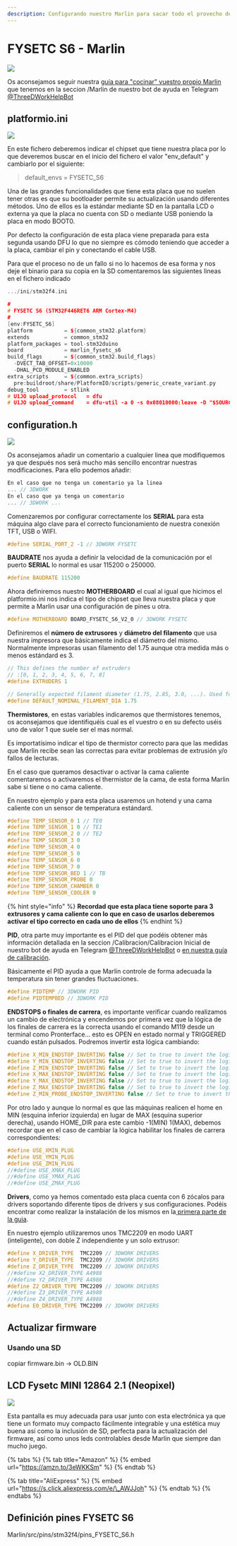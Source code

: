```yaml
---
description: Configurando nuestro Marlin para sacar todo el provecho de nuestra Fysetc S6
---
```


# FYSETC S6 - Marlin

![](../../../../../.gitbook/assets/image%20%28108%29.png)

Os aconsejamos seguir nuestra [guía para "cocinar" vuestro propio Marlin](../../../marlin-guia-compilacion/) que tenemos en la seccion /Marlin de nuestro bot de ayuda en Telegram [@ThreeDWorkHelpBot](https://t.me/ThreeDWorkHelpBot)

## platformio.ini 

![](../../../../../.gitbook/assets/image%20%28107%29.png)

En este fichero deberemos indicar el chipset que tiene nuestra placa por lo que deveremos buscar en el inicio del fichero el valor "env\_default" y cambiarlo por el siguiente:

> default\_envs = FYSETC\_S6

Una de las grandes funcionalidades que tiene esta placa que no suelen tener otras es que su bootloader permite su actualización usando diferentes métodos. Uno de ellos es la estándar mediante SD en la pantalla LCD o externa ya que la placa no cuenta con SD o mediante USB poniendo la placa en modo BOOT0.

Por defecto la configuración de esta placa viene  preparada para esta segunda usando DFU lo que no siempre es cómodo teniendo que acceder a la placa, cambiar el pin y conectando el cable USB. 

Para que el proceso no de un fallo si no lo hacemos de esa forma y nos deje el binario para su copia en la SD comentaremos las siguientes lineas en el fichero indicado

```cpp
.../ini/stm32f4.ini

#
# FYSETC S6 (STM32F446RET6 ARM Cortex-M4)
#
[env:FYSETC_S6]
platform          = ${common_stm32.platform}
extends           = common_stm32
platform_packages = tool-stm32duino
board             = marlin_fysetc_s6
build_flags       = ${common_stm32.build_flags}
  -DVECT_TAB_OFFSET=0x10000
  -DHAL_PCD_MODULE_ENABLED
extra_scripts     = ${common.extra_scripts}
  pre:buildroot/share/PlatformIO/scripts/generic_create_variant.py
debug_tool        = stlink
# U1JO upload_protocol   = dfu
# U1JO upload_command    = dfu-util -a 0 -s 0x08010000:leave -D "$SOURCE"
```

## configuration.h 

![](../../../../../.gitbook/assets/image%20%28110%29.png)

Os aconsejamos añadir un comentario a cualquier linea que modifiquemos ya que después  nos será mucho más sencillo encontrar nuestras modificaciones. Para ello podemos añadir: 

```cpp
En el caso que no tenga un comentario ya la linea
... // 3DWORK 
En el caso que ya tenga un comentario
... // 3DWORK ...
```

Comenzaremos por configurar correctamente los **SERIAL** para esta máquina algo clave para el correcto funcionamiento de nuestra conexión TFT, USB o WIFI.

```cpp
#define SERIAL_PORT_2 -1 // 3DWORK FYSETC
```

**BAUDRATE** nos ayuda a definir la velocidad de la comunicación por el puerto **SERIAL** lo normal es usar 115200 o 250000.

```cpp
#define BAUDRATE 115200
```

Ahora definiremos nuestro **MOTHERBOARD** el cual al igual que hicimos el platformio.ini nos indica el tipo de chipset que lleva nuestra placa y que permite a Marlin usar una configuración de pines u otra.

```cpp
#define MOTHERBOARD BOARD_FYSETC_S6_V2_0 // 3DWORK FYSETC
```

Definiremos el **número de extrusores** y **diámetro del filamento** que usa nuestra impresora que básicamente indica el diámetro del mismo. Normalmente impresoras usan filamento del 1.75 aunque otra medida más o menos estándard es 3.

```cpp
// This defines the number of extruders
// :[0, 1, 2, 3, 4, 5, 6, 7, 8]
#define EXTRUDERS 1

// Generally expected filament diameter (1.75, 2.85, 3.0, ...). Used for Volumetric, Filament Width Sensor, etc.
#define DEFAULT_NOMINAL_FILAMENT_DIA 1.75
```

**Thermistores**, en estas variables indicaremos que thermistores tenemos, os aconsejamos que identifiquéis cual es el vuestro o en su defecto uséis uno de valor 1 que suele ser el mas normal.

Es importatísimo indicar el tipo de thermistor correcto para que las medidas que Marlin recibe sean las correctas para evitar problemas de extrusión y/o fallos de lecturas.

En el caso que queramos desactivar o activar la cama caliente comentaremos o activaremos el thermistor de la cama, de esta forma Marlin sabe si tiene o no cama caliente.

En nuestro ejemplo y para esta placa usaremos un hotend y una cama caliente con un sensor de temperatura estándard.

```cpp
#define TEMP_SENSOR_0 1 // TE0
#define TEMP_SENSOR_1 0 // TE1
#define TEMP_SENSOR_2 0 // TE2
#define TEMP_SENSOR_3 0
#define TEMP_SENSOR_4 0
#define TEMP_SENSOR_5 0
#define TEMP_SENSOR_6 0
#define TEMP_SENSOR_7 0
#define TEMP_SENSOR_BED 1 // TB
#define TEMP_SENSOR_PROBE 0 
#define TEMP_SENSOR_CHAMBER 0
#define TEMP_SENSOR_COOLER 0
```

{% hint style="info" %}
**Recordad que esta placa tiene soporte para 3 extrusores y cama caliente con lo que en caso de usarlos deberemos activar el tipo correcto en cada uno de ellos**
{% endhint %}

**PID**, otra parte muy importante es el PID del que podéis obtener más información detallada en la seccion /Calibracion/Calibracion Inicial de nuestro bot de ayuda en Telegram [@ThreeDWorkHelpBot](https://t.me/ThreeDWorkHelpBot) o [en nuestra guía de calibración](../../../../calibracion_3d.md#4-ajuste-pid).

Básicamente el PID ayuda a que Marlin controle de forma adecuada la temperatura sin tener grandes fluctuaciones.

```cpp
#define PIDTEMP // 3DWORK PID
#define PIDTEMPBED // 3DWORK PID
```

**ENDSTOPS o finales de carrera**, es importante verificar cuando realizamos un cambio de electrónica y encendemos por primera vez que la lógica de los finales de carrera es la correcta usando el comando M119 desde un terminal como Pronterface... esto es OPEN en estado normal y TRIGGERED cuando están pulsados. Podremos invertir esta lógica cambiando:

```cpp
#define X_MIN_ENDSTOP_INVERTING false // Set to true to invert the logic of the endstop.
#define Y_MIN_ENDSTOP_INVERTING false // Set to true to invert the logic of the endstop.
#define Z_MIN_ENDSTOP_INVERTING false // Set to true to invert the logic of the endstop.
#define X_MAX_ENDSTOP_INVERTING false // Set to true to invert the logic of the endstop.
#define Y_MAX_ENDSTOP_INVERTING false // Set to true to invert the logic of the endstop.
#define Z_MAX_ENDSTOP_INVERTING false // Set to true to invert the logic of the endstop.
#define Z_MIN_PROBE_ENDSTOP_INVERTING false // Set to true to invert the logic of the probe.
```

Por otro lado y aunque lo normal es que las máquinas realicen el home en MIN \(esquina inferior izquierda\) en lugar de MAX \(esquina superior derecha\), usando HOME\_DIR para este cambio -1\(MIN\) 1\(MAX\), debemos recordar que en el caso de cambiar la lógica habilitar los finales de carrera correspondientes:

```cpp
#define USE_XMIN_PLUG
#define USE_YMIN_PLUG
#define USE_ZMIN_PLUG
//#define USE_XMAX_PLUG
//#define USE_YMAX_PLUG
//#define USE_ZMAX_PLUG
```

**Drivers**, como ya hemos comentado esta placa cuenta con 6 zócalos para drivers soportando diferente tipos de drivers y sus configuraciones. Podéis encontrar como realizar la instalación de los mismos en la[ primera parte de la guia](./).

En nuestro ejemplo utilizaremos unos TMC2209 en modo UART \(inteligente\), con doble Z independiente y un solo extrusor:

```cpp
#define X_DRIVER_TYPE  TMC2209 // 3DWORK DRIVERS
#define Y_DRIVER_TYPE  TMC2209 // 3DWORK DRIVERS
#define Z_DRIVER_TYPE  TMC2209 // 3DWORK DRIVERS
//#define X2_DRIVER_TYPE A4988
//#define Y2_DRIVER_TYPE A4988
#define Z2_DRIVER_TYPE TMC2209 // 3DWORK DRIVERS
//#define Z3_DRIVER_TYPE A4988
//#define Z4_DRIVER_TYPE A4988
#define E0_DRIVER_TYPE TMC2209 // 3DWORK DRIVERS
```

## Actualizar firmware

### Usando una SD

copiar firmware.bin -&gt; OLD.BIN

## LCD Fysetc MINI 12864 2.1 \(Neopixel\)

![](../../../../../.gitbook/assets/image%20%28103%29.png)

Esta pantalla es muy adecuada para usar junto con esta electrónica ya que tiene un formato muy compacto fácilmente integrable y una estética muy buena así como la inclusión de SD, perfecta para la actualización del firmware, así como unos leds controlables desde Marlin que siempre dan mucho juego. 

{% tabs %}
{% tab title="Amazon" %}
{% embed url="https://amzn.to/3eWKKSm" %}
{% endtab %}

{% tab title="AliExpress" %}
{% embed url="https://s.click.aliexpress.com/e/\_AWJJoh" %}
{% endtab %}
{% endtabs %}

## Definición pines FYSETC S6

Marlin/src/pins/stm32f4/pins\_FYSETC\_S6.h 

